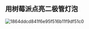 ## 用树莓派点亮二极管灯泡

![1864ddcd841f6e95f516b11f9df51c0](https://jsd.cdn.zzko.cn/gh/Justice996/picx-images-hosting@master/Raspberry/1864ddcd841f6e95f516b11f9df51c0.5k1a3084i700.webp)
